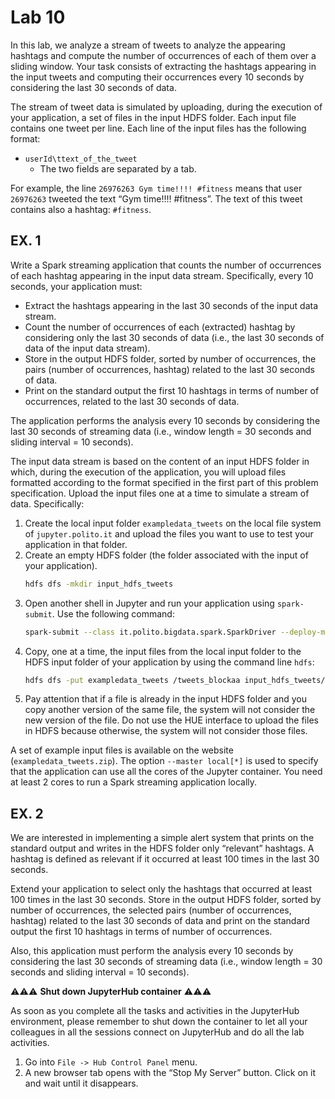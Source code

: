 # Lab 10

In this lab, we analyze a stream of tweets to analyze the appearing hashtags and compute the number of occurrences of each of them over a sliding window. Your task consists of extracting the hashtags appearing in the input tweets and computing their occurrences every 10 seconds by considering the last 30 seconds of data.

The stream of tweet data is simulated by uploading, during the execution of your application, a set of files in the input HDFS folder. Each input file contains one tweet per line. Each line of the input files has the following format:
- `userId\ttext_of_the_tweet`
  - The two fields are separated by a tab.

For example, the line `26976263 Gym time!!!! #fitness` means that user `26976263` tweeted the text “Gym time!!!! #fitness”. The text of this tweet contains also a hashtag: `#fitness`.

## EX. 1

Write a Spark streaming application that counts the number of occurrences of each hashtag appearing in the input data stream. Specifically, every 10 seconds, your application must:
- Extract the hashtags appearing in the last 30 seconds of the input data stream.
- Count the number of occurrences of each (extracted) hashtag by considering only the last 30 seconds of data (i.e., the last 30 seconds of data of the input data stream).
- Store in the output HDFS folder, sorted by number of occurrences, the pairs (number of occurrences, hashtag) related to the last 30 seconds of data.
- Print on the standard output the first 10 hashtags in terms of number of occurrences, related to the last 30 seconds of data.

The application performs the analysis every 10 seconds by considering the last 30 seconds of streaming data (i.e., window length = 30 seconds and sliding interval = 10 seconds).

The input data stream is based on the content of an input HDFS folder in which, during the execution of the application, you will upload files formatted according to the format specified in the first part of this problem specification. Upload the input files one at a time to simulate a stream of data. Specifically:

1. Create the local input folder `exampledata_tweets` on the local file system of `jupyter.polito.it` and upload the files you want to use to test your application in that folder.
2. Create an empty HDFS folder (the folder associated with the input of your application).
   ```bash
   hdfs dfs -mkdir input_hdfs_tweets
   ```
3. Open another shell in Jupyter and run your application using `spark-submit`. Use the following command:
   ```bash
   spark-submit --class it.polito.bigdata.spark.SparkDriver --deploy-mode client --master local[*] Lab10Ex1-1.0.0.jar input_HDFS_folder ex_outLab10
   ```
4. Copy, one at a time, the input files from the local input folder to the HDFS input folder of your application by using the command line `hdfs`:
   ```bash
   hdfs dfs -put exampledata_tweets /tweets_blockaa input_hdfs_tweets/
   ```
5. Pay attention that if a file is already in the input HDFS folder and you copy another version of the same file, the system will not consider the new version of the file. Do not use the HUE interface to upload the files in HDFS because otherwise, the system will not consider those files.

A set of example input files is available on the website (`exampledata_tweets.zip`). The option `--master local[*]` is used to specify that the application can use all the cores of the Jupyter container. You need at least 2 cores to run a Spark streaming application locally.

## EX. 2

We are interested in implementing a simple alert system that prints on the standard output and writes in the HDFS folder only “relevant” hashtags. A hashtag is defined as relevant if it occurred at least 100 times in the last 30 seconds.

Extend your application to select only the hashtags that occurred at least 100 times in the last 30 seconds. Store in the output HDFS folder, sorted by number of occurrences, the selected pairs (number of occurrences, hashtag) related to the last 30 seconds of data and print on the standard output the first 10 hashtags in terms of number of occurrences.

Also, this application must perform the analysis every 10 seconds by considering the last 30 seconds of streaming data (i.e., window length = 30 seconds and sliding interval = 10 seconds).

⚠️⚠️⚠️ **Shut down JupyterHub container** ⚠️⚠️⚠️ 

As soon as you complete all the tasks and activities in the JupyterHub environment, please remember to shut down the container to let all your colleagues in all the sessions connect on JupyterHub and do all the lab activities.

1. Go into `File -> Hub Control Panel` menu.
2. A new browser tab opens with the “Stop My Server” button. Click on it and wait until it disappears.